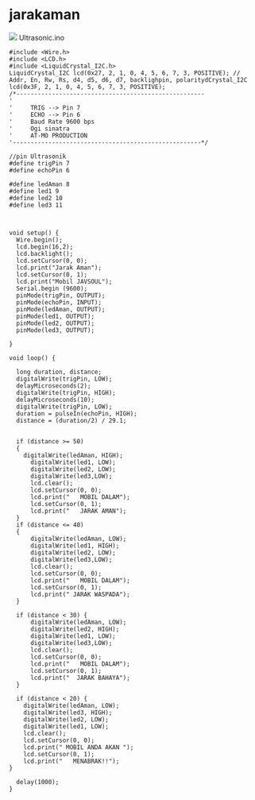 # jarakaman
<img src="https://drive.google.com/drive/u/1/folders/1aVLeB6GBu-x0q52QX4aV5CMIfvsI9uD_">
Ultrasonic.ino

    #include <Wire.h>
    #include <LCD.h>
    #include <LiquidCrystal_I2C.h>
    LiquidCrystal_I2C lcd(0x27, 2, 1, 0, 4, 5, 6, 7, 3, POSITIVE); // Addr, En, Rw, Rs, d4, d5, d6, d7, backlighpin, polaritydCrystal_I2C lcd(0x3F, 2, 1, 0, 4, 5, 6, 7, 3, POSITIVE);
    /*-----------------------------------------------------
    '     
    '     TRIG --> Pin 7
    '     ECHO --> Pin 6
    '     Baud Rate 9600 bps
    '     Ogi sinatra
    '     AT-MO PRODUCTION
    '-----------------------------------------------------*/

    //pin Ultrasonik
    #define trigPin 7
    #define echoPin 6

    #define ledAman 8
    #define led1 9
    #define led2 10
    #define led3 11



    void setup() {
      Wire.begin();
      lcd.begin(16,2);
      lcd.backlight();
      lcd.setCursor(0, 0);
      lcd.print("Jarak Aman");
      lcd.setCursor(0, 1);
      lcd.print("Mobil JAVSOUL");
      Serial.begin (9600);
      pinMode(trigPin, OUTPUT);
      pinMode(echoPin, INPUT);
      pinMode(ledAman, OUTPUT);
      pinMode(led1, OUTPUT);
      pinMode(led2, OUTPUT);
      pinMode(led3, OUTPUT);

    }

    void loop() {

      long duration, distance;
      digitalWrite(trigPin, LOW); 
      delayMicroseconds(2);
      digitalWrite(trigPin, HIGH);
      delayMicroseconds(10);
      digitalWrite(trigPin, LOW);
      duration = pulseIn(echoPin, HIGH);
      distance = (duration/2) / 29.1;


      if (distance >= 50) 
      {
        digitalWrite(ledAman, HIGH);
          digitalWrite(led1, LOW);
          digitalWrite(led2, LOW);
          digitalWrite(led3,LOW);
          lcd.clear();
          lcd.setCursor(0, 0);
          lcd.print("   MOBIL DALAM");
          lcd.setCursor(0, 1);
          lcd.print("   JARAK AMAN");      
      }
      if (distance <= 40) 
      {
          digitalWrite(ledAman, LOW);
          digitalWrite(led1, HIGH);
          digitalWrite(led2, LOW);
          digitalWrite(led3,LOW);
          lcd.clear();
          lcd.setCursor(0, 0);
          lcd.print("   MOBIL DALAM");
          lcd.setCursor(0, 1);
          lcd.print(" JARAK WASPADA");
      }

      if (distance < 30) {
          digitalWrite(ledAman, LOW);
          digitalWrite(led2, HIGH);
          digitalWrite(led1, LOW);
          digitalWrite(led3,LOW);      
          lcd.clear();
          lcd.setCursor(0, 0);
          lcd.print("   MOBIL DALAM");
          lcd.setCursor(0, 1);
          lcd.print("  JARAK BAHAYA");      
      }

      if (distance < 20) {
        digitalWrite(ledAman, LOW);
        digitalWrite(led3, HIGH);
        digitalWrite(led2, LOW);
        digitalWrite(led1, LOW);
        lcd.clear();
        lcd.setCursor(0, 0);
        lcd.print(" MOBIL ANDA AKAN ");
        lcd.setCursor(0, 1);
        lcd.print("   MENABRAK!!");
    } 

      delay(1000);
    }
